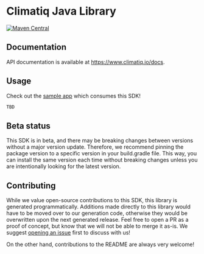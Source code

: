 # Climatiq Java Library

[![Maven Central](https://img.shields.io/badge/maven--central-v0.0.1-orange)](https://mvnrepository.com/artifact/com.climatiq/climatiq-java)

## Documentation

API documentation is available at <https://www.climatiq.io/docs>.

## Usage

Check out the [sample app](.sample-app/app.java) which consumes this SDK!

```java
TBD
```

## Beta status

This SDK is in beta, and there may be breaking changes between versions without a major version update. Therefore, we recommend pinning the package version to a specific version in your build.gradle file. This way, you can install the same version each time without breaking changes unless you are intentionally looking for the latest version.

## Contributing

While we value open-source contributions to this SDK, this library is generated programmatically. Additions made directly to this library would have to be moved over to our generation code, otherwise they would be overwritten upon the next generated release. Feel free to open a PR as a proof of concept, but know that we will not be able to merge it as-is. We suggest [opening an issue](https://github.com/fern-climatiq/climatiq-java) first to discuss with us!

On the other hand, contributions to the README are always very welcome!
